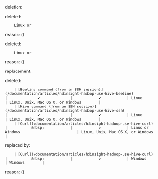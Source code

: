 deletion:

deleted:

		Linux or

reason: ()

deleted:

		Linux or

reason: ()

replacement:

deleted:

		| [Beeline command (from an SSH session)](/documentation/articles/hdinsight-hadoop-use-hive-beeline)                                         |              ✔              |            ✔            | Linux                                     | Linux, Unix, Mac OS X, or Windows        |
		| [Hive command (from an SSH session)](/documentation/articles/hdinsight-hadoop-use-hive-ssh)                                         |              ✔              |            ✔            | Linux                                     | Linux, Unix, Mac OS X, or Windows        |
		| [Curl](/documentation/articles/hdinsight-hadoop-use-hive-curl)                                       |           &nbsp;            |            ✔            | Linux or Windows                          | Linux, Unix, Mac OS X, or Windows        |

replaced by:

		| [Curl](/documentation/articles/hdinsight-hadoop-use-hive-curl)                                       |           &nbsp;            |            ✔            | Windows                          | Windows        |

reason: ()

